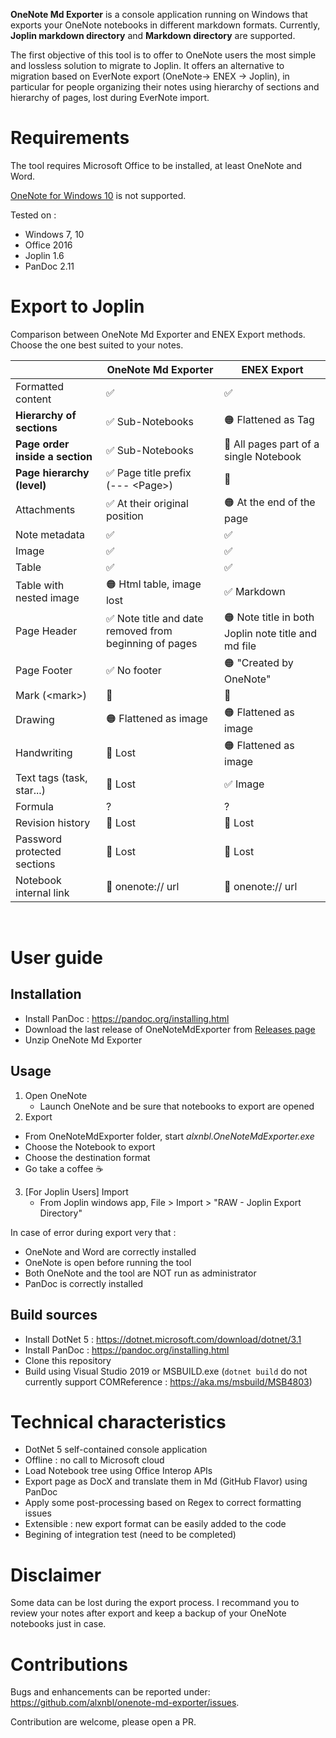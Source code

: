 **OneNote Md Exporter** is a console application running on Windows that exports your OneNote notebooks in different markdown formats. Currently, **Joplin markdown directory** and **Markdown directory** are supported.

The first objective of this tool is to offer to OneNote users the most simple and lossless solution to migrate to Joplin.
It offers an alternative to migration based on EverNote export (OneNote-> ENEX -> Joplin), in particular for people organizing their notes using hierarchy of sections and hierarchy of pages, lost during EverNote import.

# Requirements

The tool requires Microsoft Office to be installed, at least OneNote and Word. 

[OneNote for Windows 10](https://www.microsoft.com/en-us/p/onenote-for-windows-10/9wzdncrfhvjl) is not supported.

Tested on : 
* Windows 7, 10
* Office 2016
* Joplin 1.6
* PanDoc 2.11

# Export to Joplin

Comparison between OneNote Md Exporter and ENEX Export methods. Choose the one best suited to your notes.

| | OneNote Md Exporter | ENEX Export |
| --- | --- | --- |
| Formatted content | ✅ | ✅ |
| **Hierarchy of sections** | ✅ Sub-Notebooks | 🟠 Flattened as Tag |
| **Page order inside a section** | ✅ Sub-Notebooks | 🔴 All pages part of a single Notebook |
| **Page hierarchy (level)** | ✅ Page title prefix <br/>(--- \<Page\>) | 🔴 |
| Attachments  | ✅ At their original position | 🟠 At the end of the page |
| Note metadata | ✅ | ✅ |
| Image  | ✅ | ✅ |
| Table  | ✅ | ✅ |
| Table with nested image  | 🟠 Html table, image lost | ✅ Markdown |
| Page Header | ✅ Note title and date removed from beginning of pages | 🟠 Note title in both Joplin note title and md file |
| Page Footer | ✅ No footer | 🟠 "Created by OneNote" |
| Mark (\<mark\>)  | 🔴 | 🔴 |
| Drawing | 🟠 Flattened as image | 🟠 Flattened as image |
| Handwriting  | 🔴 Lost | 🟠 Flattened as image |
| Text tags (task, star...)  | 🔴 Lost | ✅ Image |
| Formula  | ? | ? |
| Revision history | 🔴 Lost | 🔴 Lost |
| Password protected sections | 🔴 Lost | 🔴 Lost |
| Notebook internal link | 🔴 onenote:// url | 🔴 onenote:// url |

<br/>

# User guide

## Installation

* Install PanDoc : https://pandoc.org/installing.html
* Download the last release of OneNoteMdExporter from [Releases page](https://github.com/alxnbl/onenote-md-exporter/releases)
* Unzip OneNote Md Exporter

## Usage

1. Open OneNote
   * Launch OneNote and be sure that notebooks to export are opened
2. Export
  * From OneNoteMdExporter folder, start *alxnbl.OneNoteMdExporter.exe*
   * Choose the Notebook to export
   * Choose the destination format
   * Go take a coffee ☕
3. [For Joplin Users] Import
   * From Joplin windows app, File > Import > "RAW - Joplin Export Directory"

In case of error during export very that :
* OneNote and Word are correctly installed
* OneNote is open before running the tool
* Both OneNote and the tool are NOT run as administrator
* PanDoc is correctly installed

## Build sources

* Install DotNet 5 : https://dotnet.microsoft.com/download/dotnet/3.1
* Install PanDoc : https://pandoc.org/installing.html
* Clone this repository
* Build using Visual Studio 2019 or MSBUILD.exe (`dotnet build` do not currently support COMReference : https://aka.ms/msbuild/MSB4803) 

# Technical characteristics

* DotNet 5 self-contained console application
* Offline : no call to Microsoft cloud
* Load Notebook tree using Office Interop APIs
* Export page as DocX and translate them in Md (GitHub Flavor) using PanDoc
* Apply some post-processing based on Regex to correct formatting issues
* Extensible : new export format can be easily added to the code
* Begining of integration test (need to be completed)

# Disclaimer

Some data can be lost during the export process. I recommand you to review your notes after export and keep a backup of your OneNote notebooks just in case.

#  Contributions

Bugs and enhancements can be reported under: https://github.com/alxnbl/onenote-md-exporter/issues. 

Contribution are welcome, please open a PR.
